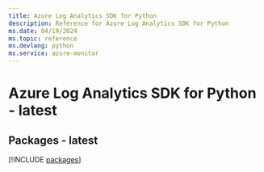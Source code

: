 ```yaml
---
title: Azure Log Analytics SDK for Python
description: Reference for Azure Log Analytics SDK for Python
ms.date: 04/19/2024
ms.topic: reference
ms.devlang: python
ms.service: azure-monitor
---
```

# Azure Log Analytics SDK for Python - latest
## Packages - latest
[!INCLUDE [packages](log-analytics-index.md)]